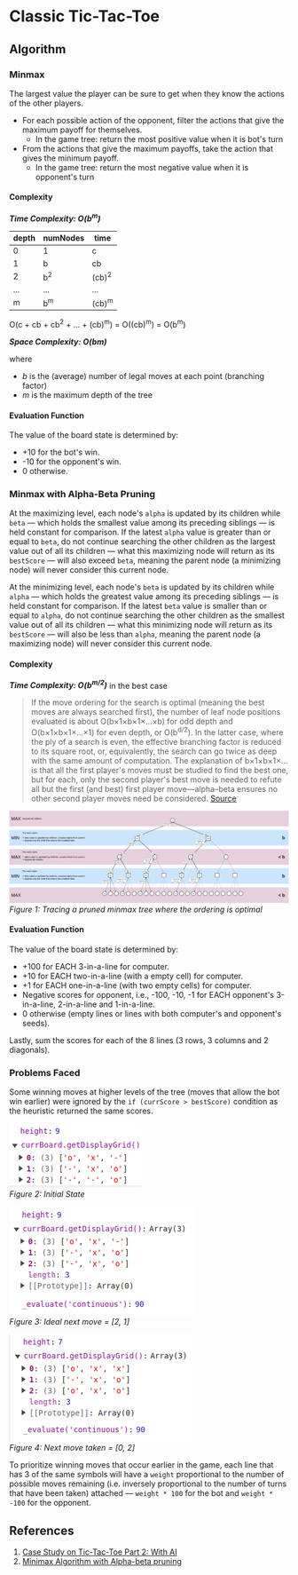 # Classic Tic-Tac-Toe

## Algorithm

### Minmax

The largest value the player can be sure to get when they know the actions of the other players.

- For each possible action of the opponent, filter the actions that give the maximum payoff for themselves.
  - In the game tree: return the most positive value when it is bot's turn
- From the actions that give the maximum payoffs, take the action that gives the minimum payoff.
  - In the game tree: return the most negative value when it is opponent's turn

#### Complexity

**_Time Complexity: O(b<sup>m</sup>)_**

| depth | numNodes      | time             |
| ----- | ------------- | ---------------- |
| 0     | 1             | c                |
| 1     | b             | cb               |
| 2     | b<sup>2</sup> | (cb)<sup>2</sup> |
| ...   | ...           | ...              |
| m     | b<sup>m</sup> | (cb)<sup>m</sup> |

O(c + cb + cb<sup>2</sup> + ... + (cb)<sup>m</sup>) = O((cb)<sup>m</sup>) = O(b<sup>m</sup>)

**_Space Complexity: O(bm)_**

where

- _b_ is the (average) number of legal moves at each point (branching factor)
- _m_ is the maximum depth of the tree

#### Evaluation Function

The value of the board state is determined by:

- +10 for the bot's win.
- -10 for the opponent's win.
- 0 otherwise.

### Minmax with Alpha-Beta Pruning

At the maximizing level, each node's `alpha` is updated by its children while `beta` — which holds the smallest value among its preceding siblings — is held constant for comparison. If the latest `alpha` value is greater than or equal to `beta`, do not continue searching the other children as the largest value out of all its children — what this maximizing node will return as its `bestScore` — will also exceed `beta`, meaning the parent node (a minimizing node) will never consider this current node.

At the minimizing level, each node's `beta` is updated by its children while `alpha` — which holds the greatest value among its preceding siblings — is held constant for comparison. If the latest `beta` value is smaller than or equal to `alpha`, do not continue searching the other children as the smallest value out of all its children — what this minimizing node will return as its `bestScore` — will also be less than `alpha`, meaning the parent node (a maximizing node) will never consider this current node.

#### Complexity

**_Time Complexity: O(b<sup>m/2</sup>)_**
in the best case

> If the move ordering for the search is optimal (meaning the best moves are always searched first), the number of leaf node positions evaluated is about O(b×1×b×1×...×b) for odd depth and O(b×1×b×1×...×1) for even depth, or O(b<sup>d/2</sup>). In the latter case, where the ply of a search is even, the effective branching factor is reduced to its square root, or, equivalently, the search can go twice as deep with the same amount of computation. The explanation of b×1×b×1×... is that all the first player's moves must be studied to find the best one, but for each, only the second player's best move is needed to refute all but the first (and best) first player move—alpha–beta ensures no other second player moves need be considered.
> [Source](https://en.wikipedia.org/wiki/Alpha%E2%80%93beta_pruning)

![Tic-Tac-Toe with Alpha-Beta Pruning Tree (Best Case)](./images/Tic_Tac_Toe-Pruning-Tree.png)  
_Figure 1: Tracing a pruned minmax tree where the ordering is optimal_

#### Evaluation Function

The value of the board state is determined by:

- +100 for EACH 3-in-a-line for computer.
- +10 for EACH two-in-a-line (with a empty cell) for computer.
- +1 for EACH one-in-a-line (with two empty cells) for computer.
- Negative scores for opponent, i.e., -100, -10, -1 for EACH opponent's 3-in-a-line, 2-in-a-line and 1-in-a-line.
- 0 otherwise (empty lines or lines with both computer's and opponent's seeds).

Lastly, sum the scores for each of the 8 lines (3 rows, 3 columns and 2 diagonals).

### Problems Faced

Some winning moves at higher levels of the tree (moves that allow the bot win earlier) were ignored by the `if (currScore > bestScore)` condition as the heuristic returned the same scores.

![Starting State](./images/starting-state.png)  
_Figure 2: Initial State_

![Ideal Move](./images/ideal-move.png)  
_Figure 3: Ideal next move = [2, 1]_

![Move Taken](./images/non-ideal-move.png)  
_Figure 4: Next move taken = [0, 2]_

To prioritize winning moves that occur earlier in the game, each line that has 3 of the same symbols will have a `weight` proportional to the number of possible moves remaining (i.e. inversely proportional to the number of turns that have been taken) attached — `weight * 100` for the bot and `weight * -100` for the opponent.

## References

1. [Case Study on Tic-Tac-Toe Part 2: With AI](https://www3.ntu.edu.sg/home/ehchua/programming/java/JavaGame_TicTacToe_AI.html)
2. [Minimax Algorithm with Alpha-beta pruning](https://www.hackerearth.com/blog/developers/minimax-algorithm-alpha-beta-pruning/)
